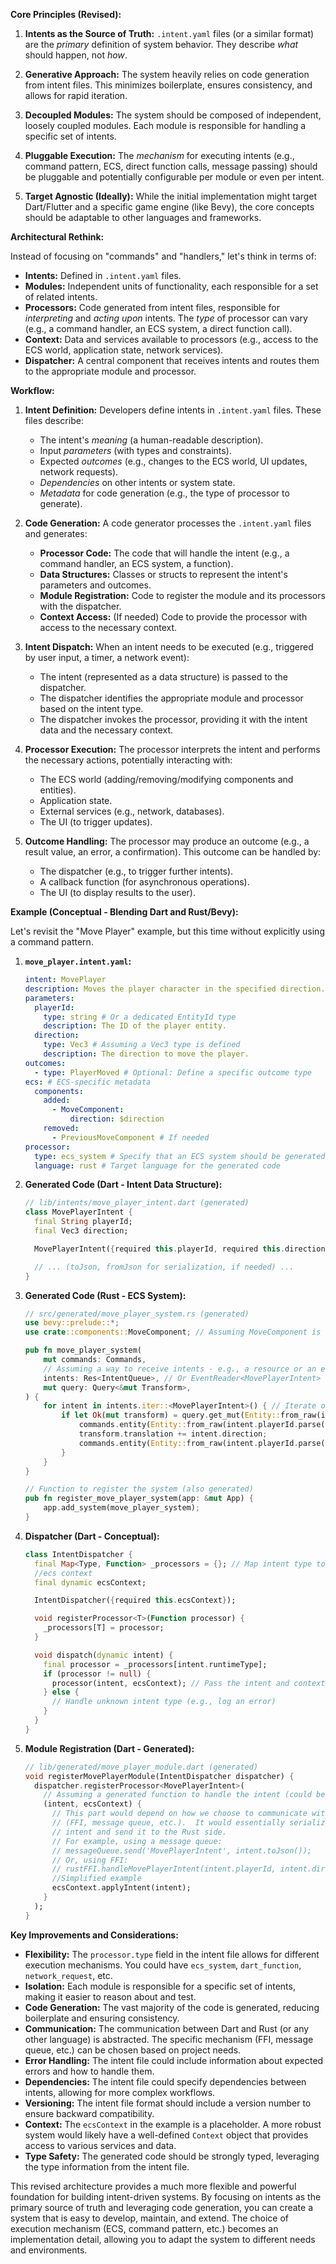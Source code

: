 **Core Principles (Revised):**

1.  **Intents as the Source of Truth:** `.intent.yaml` files (or a similar format) are the _primary_ definition of system behavior. They describe _what_ should happen, not _how_.

2.  **Generative Approach:** The system heavily relies on code generation from intent files. This minimizes boilerplate, ensures consistency, and allows for rapid iteration.

3.  **Decoupled Modules:** The system should be composed of independent, loosely coupled modules. Each module is responsible for handling a specific set of intents.

4.  **Pluggable Execution:** The _mechanism_ for executing intents (e.g., command pattern, ECS, direct function calls, message passing) should be pluggable and potentially configurable per module or even per intent.

5.  **Target Agnostic (Ideally):** While the initial implementation might target Dart/Flutter and a specific game engine (like Bevy), the core concepts should be adaptable to other languages and frameworks.

**Architectural Rethink:**

Instead of focusing on "commands" and "handlers," let's think in terms of:

- **Intents:** Defined in `.intent.yaml` files.
- **Modules:** Independent units of functionality, each responsible for a set of related intents.
- **Processors:** Code generated from intent files, responsible for _interpreting_ and _acting upon_ intents. The _type_ of processor can vary (e.g., a command handler, an ECS system, a direct function call).
- **Context:** Data and services available to processors (e.g., access to the ECS world, application state, network services).
- **Dispatcher:** A central component that receives intents and routes them to the appropriate module and processor.

**Workflow:**

1.  **Intent Definition:** Developers define intents in `.intent.yaml` files. These files describe:

    - The intent's _meaning_ (a human-readable description).
    - Input _parameters_ (with types and constraints).
    - Expected _outcomes_ (e.g., changes to the ECS world, UI updates, network requests).
    - _Dependencies_ on other intents or system state.
    - _Metadata_ for code generation (e.g., the type of processor to generate).

2.  **Code Generation:** A code generator processes the `.intent.yaml` files and generates:

    - **Processor Code:** The code that will handle the intent (e.g., a command handler, an ECS system, a function).
    - **Data Structures:** Classes or structs to represent the intent's parameters and outcomes.
    - **Module Registration:** Code to register the module and its processors with the dispatcher.
    - **Context Access:** (If needed) Code to provide the processor with access to the necessary context.

3.  **Intent Dispatch:** When an intent needs to be executed (e.g., triggered by user input, a timer, a network event):

    - The intent (represented as a data structure) is passed to the dispatcher.
    - The dispatcher identifies the appropriate module and processor based on the intent type.
    - The dispatcher invokes the processor, providing it with the intent data and the necessary context.

4.  **Processor Execution:** The processor interprets the intent and performs the necessary actions, potentially interacting with:

    - The ECS world (adding/removing/modifying components and entities).
    - Application state.
    - External services (e.g., network, databases).
    - The UI (to trigger updates).

5.  **Outcome Handling:** The processor may produce an outcome (e.g., a result value, an error, a confirmation). This outcome can be handled by:
    - The dispatcher (e.g., to trigger further intents).
    - A callback function (for asynchronous operations).
    - The UI (to display results to the user).

**Example (Conceptual - Blending Dart and Rust/Bevy):**

Let's revisit the "Move Player" example, but this time without explicitly using a command pattern.

1.  **`move_player.intent.yaml`:**

    ```yaml
    intent: MovePlayer
    description: Moves the player character in the specified direction.
    parameters:
      playerId:
        type: string # Or a dedicated EntityId type
        description: The ID of the player entity.
      direction:
        type: Vec3 # Assuming a Vec3 type is defined
        description: The direction to move the player.
    outcomes:
      - type: PlayerMoved # Optional: Define a specific outcome type
    ecs: # ECS-specific metadata
      components:
        added:
          - MoveComponent:
              direction: $direction
        removed:
          - PreviousMoveComponent # If needed
    processor:
      type: ecs_system # Specify that an ECS system should be generated
      language: rust # Target language for the generated code
    ```

2.  **Generated Code (Dart - Intent Data Structure):**

    ```dart
    // lib/intents/move_player_intent.dart (generated)
    class MovePlayerIntent {
      final String playerId;
      final Vec3 direction;

      MovePlayerIntent({required this.playerId, required this.direction});

      // ... (toJson, fromJson for serialization, if needed) ...
    }
    ```

3.  **Generated Code (Rust - ECS System):**

    ```rust
    // src/generated/move_player_system.rs (generated)
    use bevy::prelude::*;
    use crate::components::MoveComponent; // Assuming MoveComponent is defined

    pub fn move_player_system(
        mut commands: Commands,
        // Assuming a way to receive intents - e.g., a resource or an event
        intents: Res<IntentQueue>, // Or EventReader<MovePlayerIntent>
        mut query: Query<&mut Transform>,
    ) {
        for intent in intents.iter::<MovePlayerIntent>() { // Iterate over MovePlayerIntents
            if let Ok(mut transform) = query.get_mut(Entity::from_raw(intent.playerId.parse().unwrap())) { //Simplified id parsing
                commands.entity(Entity::from_raw(intent.playerId.parse().unwrap())).insert(MoveComponent { direction: intent.direction });
                transform.translation += intent.direction;
                commands.entity(Entity::from_raw(intent.playerId.parse().unwrap())).remove::<MoveComponent>();
            }
        }
    }

    // Function to register the system (also generated)
    pub fn register_move_player_system(app: &mut App) {
        app.add_system(move_player_system);
    }
    ```

4.  **Dispatcher (Dart - Conceptual):**

    ```dart
    class IntentDispatcher {
      final Map<Type, Function> _processors = {}; // Map intent type to processor function
      //ecs context
      final dynamic ecsContext;

      IntentDispatcher({required this.ecsContext});

      void registerProcessor<T>(Function processor) {
        _processors[T] = processor;
      }

      void dispatch(dynamic intent) {
        final processor = _processors[intent.runtimeType];
        if (processor != null) {
          processor(intent, ecsContext); // Pass the intent and context to the processor
        } else {
          // Handle unknown intent type (e.g., log an error)
        }
      }
    }
    ```

5.  **Module Registration (Dart - Generated):**

    ```dart
    // lib/generated/move_player_module.dart (generated)
    void registerMovePlayerModule(IntentDispatcher dispatcher) {
      dispatcher.registerProcessor<MovePlayerIntent>(
        // Assuming a generated function to handle the intent (could be a closure)
        (intent, ecsContext) {
          // This part would depend on how we choose to communicate with Rust
          // (FFI, message queue, etc.).  It would essentially serialize the
          // intent and send it to the Rust side.
          // For example, using a message queue:
          // messageQueue.send('MovePlayerIntent', intent.toJson());
          // Or, using FFI:
          // rustFFI.handleMovePlayerIntent(intent.playerId, intent.direction);
          //Simplified example
          ecsContext.applyIntent(intent);
        }
      );
    }
    ```

**Key Improvements and Considerations:**

- **Flexibility:** The `processor.type` field in the intent file allows for different execution mechanisms. You could have `ecs_system`, `dart_function`, `network_request`, etc.
- **Isolation:** Each module is responsible for a specific set of intents, making it easier to reason about and test.
- **Code Generation:** The vast majority of the code is generated, reducing boilerplate and ensuring consistency.
- **Communication:** The communication between Dart and Rust (or any other language) is abstracted. The specific mechanism (FFI, message queue, etc.) can be chosen based on project needs.
- **Error Handling:** The intent file could include information about expected errors and how to handle them.
- **Dependencies:** The intent file could specify dependencies between intents, allowing for more complex workflows.
- **Versioning:** The intent file format should include a version number to ensure backward compatibility.
- **Context:** The `ecsContext` in the example is a placeholder. A more robust system would likely have a well-defined `Context` object that provides access to various services and data.
- **Type Safety:** The generated code should be strongly typed, leveraging the type information from the intent file.

This revised architecture provides a much more flexible and powerful foundation for building intent-driven systems. By focusing on intents as the primary source of truth and leveraging code generation, you can create a system that is easy to develop, maintain, and extend. The choice of execution mechanism (ECS, command pattern, etc.) becomes an implementation detail, allowing you to adapt the system to different needs and environments.
